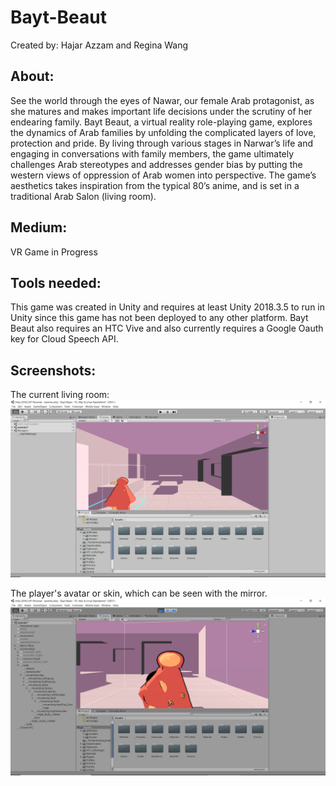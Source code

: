 # Bayt-Beaut
Created by: Hajar Azzam and Regina Wang

## About:
See the world through the eyes of Nawar, our female Arab protagonist, as she matures and makes important life decisions under the scrutiny of her endearing family. Bayt Beaut, a virtual reality role-playing game, explores the dynamics of Arab families by unfolding the complicated layers of love, protection and pride. By living through various stages in Narwar’s life and engaging in conversations with family members, the game ultimately challenges Arab stereotypes and addresses gender bias by putting the western views of oppression of Arab women into perspective. The game’s aesthetics takes inspiration from the typical 80’s anime, and is set in a traditional Arab Salon (living room). 

## Medium:
VR Game in Progress

## Tools needed:
This game was created in Unity and requires at least Unity 2018.3.5 to run in Unity since this game has not been deployed to any other platform. Bayt Beaut also requires an HTC Vive and also currently requires a Google Oauth key for Cloud Speech API. 

## Screenshots:
The current living room:
![Screenshot1](screenshot1.jpg)

The player's avatar or skin, which can be seen with the mirror.
![Screenshot2](screenshot2.jpg)

